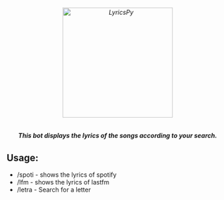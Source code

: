 <h6 align="center">
  <img src="https://piics.ml/i/011.png" alt="LyricsPy" height="250px">
  <h5 align="center">This bot displays the lyrics of the songs according to your search.</h5>
</h6>


## Usage:

- /spoti - shows the lyrics of spotify
- /lfm - shows the lyrics of lastfm
- /letra - Search for a letter